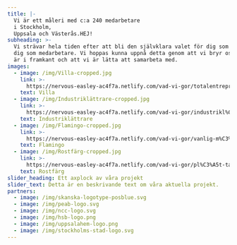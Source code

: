 ```yaml
---
title: |-
  Vi är ett måleri med c:a 240 medarbetare
  i Stockholm,
  Uppsala och Västerås.HEJ!
subheading: >-
  Vi strävar hela tiden efter att bli den självklara valet för dig som kund och
  dig som medarbetare. Vi hoppas kunna uppnå detta genom att vi bryr oss, att vi
  är i framkant och att vi är lätta att samarbeta med. 
images:
  - image: /img/Villa-cropped.jpg
    link: >-
      https://nervous-easley-ac4f7a.netlify.com/vad-vi-gor/totalentreprenad-/-samordningsansvarig/
    text: Villa
  - image: /img/Industriklättrare-cropped.jpg
    link: >-
      https://nervous-easley-ac4f7a.netlify.com/vad-vi-gor/industrikl%C3%A4ttring--reparbeten/
    text: Industriklättrare
  - image: /img/Flamingo-cropped.jpg
    link: >-
      https://nervous-easley-ac4f7a.netlify.com/vad-vi-gor/vanlig-m%C3%A5lning-ovanligt-bra/
    text: Flamingo
  - image: /img/Rostfärg-cropped.jpg
    link: >-
      https://nervous-easley-ac4f7a.netlify.com/vad-vi-gor/pl%C3%A5t-taksm%C3%A5lning/
    text: Rostfärg
slider_heading: Ett axplock av våra projekt
slider_text: Detta är en beskrivande text om våra aktuella projekt.
partners:
  - image: /img/skanska-logotype-posblue.svg
  - image: /img/peab-logo.svg
  - image: /img/ncc-logo.svg
  - image: /img/hsb-logo.png
  - image: /img/uppsalahem-logo.png
  - image: /img/stockholms-stad-logo.svg
---
```


